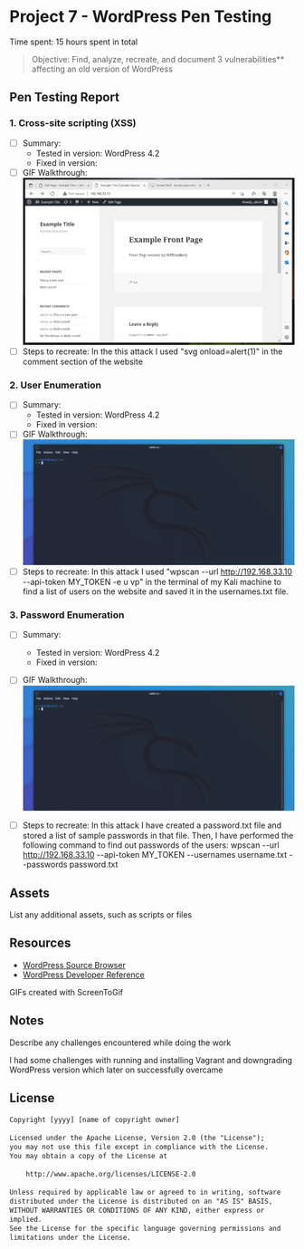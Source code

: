 # Project 7 - WordPress Pen Testing

Time spent: 15 hours spent in total

> Objective: Find, analyze, recreate, and document 3 vulnerabilities** affecting an old version of WordPress

## Pen Testing Report

### 1. Cross-site scripting (XSS)

- [ ] Summary: 
  - Tested in version: WordPress 4.2
  - Fixed in version: 
- [ ] GIF Walkthrough: 
   <img src="XSS.gif" width="800">
- [ ] Steps to recreate: 
  In the this attack I used "svg onload=alert(1)" in the comment section of the website
  
### 2. User Enumeration

- [ ] Summary:
  - Tested in version: WordPress 4.2
  - Fixed in version: 
- [ ] GIF Walkthrough: 
  <img src="Username_enum.gif" width="800">
- [ ] Steps to recreate: 
In this attack I used 
  "wpscan --url http://192.168.33.10 --api-token MY_TOKEN -e u vp" 
  in the terminal of my Kali machine to find a list of users on the website
  and saved it in the usernames.txt file.

### 3. Password Enumeration

- [ ] Summary: 
  - Tested in version: WordPress 4.2
  - Fixed in version: 
- [ ] GIF Walkthrough: 
  <img src="password_enum.gif" width="800">
- [ ] Steps to recreate: 
  In this attack I have created a password.txt file and stored a list of sample passwords in that file. 
  Then, I have performed the following command to find out passwords of the users: 
  wpscan --url http://192.168.33.10 --api-token MY_TOKEN --usernames username.txt --passwords password.txt


## Assets

List any additional assets, such as scripts or files

## Resources

- [WordPress Source Browser](https://core.trac.wordpress.org/browser/)
- [WordPress Developer Reference](https://developer.wordpress.org/reference/)

GIFs created with  ScreenToGif

## Notes

Describe any challenges encountered while doing the work

I had some challenges with running and installing Vagrant
and downgrading WordPress version which later on successfully overcame

## License

    Copyright [yyyy] [name of copyright owner]

    Licensed under the Apache License, Version 2.0 (the "License");
    you may not use this file except in compliance with the License.
    You may obtain a copy of the License at

        http://www.apache.org/licenses/LICENSE-2.0

    Unless required by applicable law or agreed to in writing, software
    distributed under the License is distributed on an "AS IS" BASIS,
    WITHOUT WARRANTIES OR CONDITIONS OF ANY KIND, either express or implied.
    See the License for the specific language governing permissions and
    limitations under the License.
